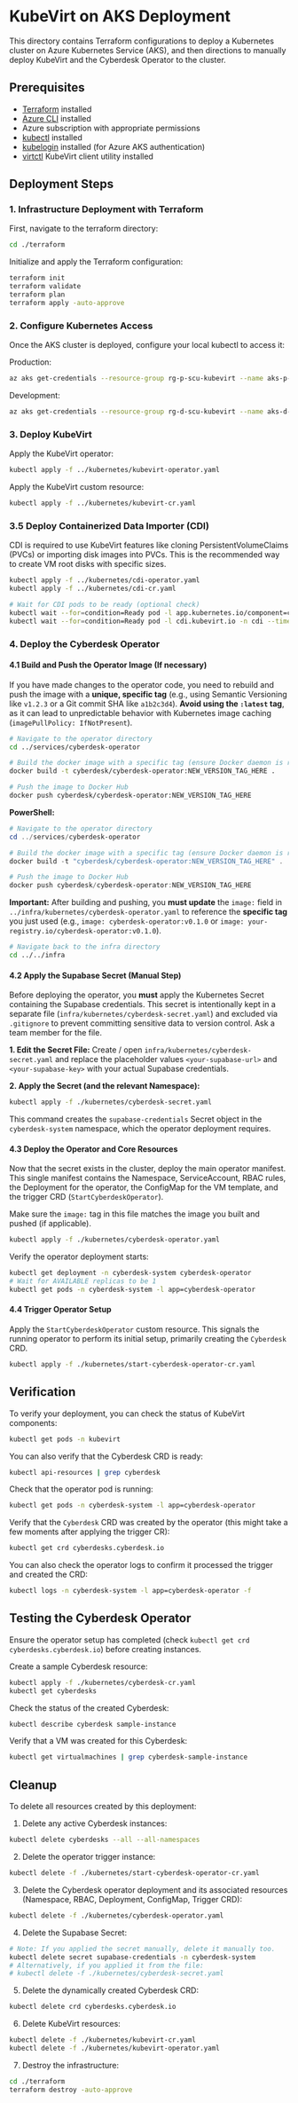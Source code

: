 # KubeVirt on AKS Deployment

This directory contains Terraform configurations to deploy a Kubernetes cluster on Azure Kubernetes Service (AKS),
and then directions to manually deploy KubeVirt and the Cyberdesk Operator to the cluster.

## Prerequisites

- [Terraform](https://www.terraform.io/downloads.html) installed
- [Azure CLI](https://docs.microsoft.com/en-us/cli/azure/install-azure-cli) installed
- Azure subscription with appropriate permissions
- [kubectl](https://kubernetes.io/docs/tasks/tools/) installed
- [kubelogin](https://github.com/Azure/kubelogin) installed (for Azure AKS authentication)
- [virtctl](https://kubevirt.io/user-guide/operations/virtctl_client_tool/) KubeVirt client utility installed

## Deployment Steps

### 1. Infrastructure Deployment with Terraform

First, navigate to the terraform directory:

```bash
cd ./terraform
```

Initialize and apply the Terraform configuration:

```bash
terraform init
terraform validate
terraform plan
terraform apply -auto-approve
```

### 2. Configure Kubernetes Access

Once the AKS cluster is deployed, configure your local kubectl to access it:

Production:
```bash
az aks get-credentials --resource-group rg-p-scu-kubevirt --name aks-p-scu-kubevirt
```

Development:
```bash
az aks get-credentials --resource-group rg-d-scu-kubevirt --name aks-d-scu-kubevirt
```

### 3. Deploy KubeVirt

Apply the KubeVirt operator:

```bash
kubectl apply -f ../kubernetes/kubevirt-operator.yaml
```

Apply the KubeVirt custom resource:

```bash
kubectl apply -f ../kubernetes/kubevirt-cr.yaml
```

### 3.5 Deploy Containerized Data Importer (CDI)

CDI is required to use KubeVirt features like cloning PersistentVolumeClaims (PVCs) or importing disk images into PVCs. This is the recommended way to create VM root disks with specific sizes.

```bash
kubectl apply -f ../kubernetes/cdi-operator.yaml
kubectl apply -f ../kubernetes/cdi-cr.yaml

# Wait for CDI pods to be ready (optional check)
kubectl wait --for=condition=Ready pod -l app.kubernetes.io/component=cdi-operator -n cdi --timeout=300s
kubectl wait --for=condition=Ready pod -l cdi.kubevirt.io -n cdi --timeout=300s
```

### 4. Deploy the Cyberdesk Operator

#### 4.1 Build and Push the Operator Image (If necessary)

If you have made changes to the operator code, you need to rebuild and push the image with a **unique, specific tag** (e.g., using Semantic Versioning like `v1.2.3` or a Git commit SHA like `a1b2c3d4`). **Avoid using the `:latest` tag**, as it can lead to unpredictable behavior with Kubernetes image caching (`imagePullPolicy: IfNotPresent`).

```bash
# Navigate to the operator directory
cd ../services/cyberdesk-operator

# Build the docker image with a specific tag (ensure Docker daemon is running)
docker build -t cyberdesk/cyberdesk-operator:NEW_VERSION_TAG_HERE .

# Push the image to Docker Hub
docker push cyberdesk/cyberdesk-operator:NEW_VERSION_TAG_HERE

```

**PowerShell:**
```powershell
# Navigate to the operator directory
cd ../services/cyberdesk-operator

# Build the docker image with a specific tag (ensure Docker daemon is running)
docker build -t "cyberdesk/cyberdesk-operator:NEW_VERSION_TAG_HERE" .

# Push the image to Docker Hub
docker push cyberdesk/cyberdesk-operator:NEW_VERSION_TAG_HERE

```

**Important:** After building and pushing, you **must update** the `image:` field in `../infra/kubernetes/cyberdesk-operator.yaml` to reference the **specific tag** you just used (e.g., `image: cyberdesk-operator:v0.1.0` or `image: your-registry.io/cyberdesk-operator:v0.1.0`).

```bash
# Navigate back to the infra directory
cd ../../infra
```

#### 4.2 Apply the Supabase Secret (Manual Step)

Before deploying the operator, you **must** apply the Kubernetes Secret containing the Supabase credentials. This secret is intentionally kept in a separate file (`infra/kubernetes/cyberdesk-secret.yaml`) and excluded via `.gitignore` to prevent committing sensitive data to version control. Ask a team member for the file.

**1. Edit the Secret File:**
   Create / open `infra/kubernetes/cyberdesk-secret.yaml` and replace the placeholder values `<your-supabase-url>` and `<your-supabase-key>` with your actual Supabase credentials.

**2. Apply the Secret (and the relevant Namespace):**
```bash
kubectl apply -f ./kubernetes/cyberdesk-secret.yaml
```

This command creates the `supabase-credentials` Secret object in the `cyberdesk-system` namespace, which the operator deployment requires.

#### 4.3 Deploy the Operator and Core Resources

Now that the secret exists in the cluster, deploy the main operator manifest. This single manifest contains the Namespace, ServiceAccount, RBAC rules, the Deployment for the operator, the ConfigMap for the VM template, and the trigger CRD (`StartCyberdeskOperator`).

Make sure the `image:` tag in this file matches the image you built and pushed (if applicable).

```bash
kubectl apply -f ./kubernetes/cyberdesk-operator.yaml
```

Verify the operator deployment starts:

```bash
kubectl get deployment -n cyberdesk-system cyberdesk-operator
# Wait for AVAILABLE replicas to be 1
kubectl get pods -n cyberdesk-system -l app=cyberdesk-operator
```

#### 4.4 Trigger Operator Setup

Apply the `StartCyberdeskOperator` custom resource. This signals the running operator to perform its initial setup, primarily creating the `Cyberdesk` CRD.

```bash
kubectl apply -f ./kubernetes/start-cyberdesk-operator-cr.yaml
```

## Verification

To verify your deployment, you can check the status of KubeVirt components:

```bash
kubectl get pods -n kubevirt
```

You can also verify that the Cyberdesk CRD is ready:

```bash
kubectl api-resources | grep cyberdesk
```

Check that the operator pod is running:

```bash
kubectl get pods -n cyberdesk-system -l app=cyberdesk-operator
```

Verify that the `Cyberdesk` CRD was created by the operator (this might take a few moments after applying the trigger CR):

```bash
kubectl get crd cyberdesks.cyberdesk.io
```

You can also check the operator logs to confirm it processed the trigger and created the CRD:

```bash
kubectl logs -n cyberdesk-system -l app=cyberdesk-operator -f
```

## Testing the Cyberdesk Operator

Ensure the operator setup has completed (check `kubectl get crd cyberdesks.cyberdesk.io`) before creating instances.

Create a sample Cyberdesk resource:

```bash
kubectl apply -f ./kubernetes/cyberdesk-cr.yaml
kubectl get cyberdesks
```

Check the status of the created Cyberdesk:

```bash
kubectl describe cyberdesk sample-instance
```

Verify that a VM was created for this Cyberdesk:

```bash
kubectl get virtualmachines | grep cyberdesk-sample-instance
```

## Cleanup

To delete all resources created by this deployment:

1. Delete any active Cyberdesk instances:

```bash
kubectl delete cyberdesks --all --all-namespaces
```

2. Delete the operator trigger instance:

```bash
kubectl delete -f ./kubernetes/start-cyberdesk-operator-cr.yaml
```

3. Delete the Cyberdesk operator deployment and its associated resources (Namespace, RBAC, Deployment, ConfigMap, Trigger CRD):

```bash
kubectl delete -f ./kubernetes/cyberdesk-operator.yaml
```

4. Delete the Supabase Secret:

```bash
# Note: If you applied the secret manually, delete it manually too.
kubectl delete secret supabase-credentials -n cyberdesk-system
# Alternatively, if you applied it from the file:
# kubectl delete -f ./kubernetes/cyberdesk-secret.yaml 
```

5. Delete the dynamically created Cyberdesk CRD:

```bash
kubectl delete crd cyberdesks.cyberdesk.io
```

6. Delete KubeVirt resources:

```bash
kubectl delete -f ./kubernetes/kubevirt-cr.yaml
kubectl delete -f ./kubernetes/kubevirt-operator.yaml
```

7. Destroy the infrastructure:

```bash
cd ./terraform
terraform destroy -auto-approve
```